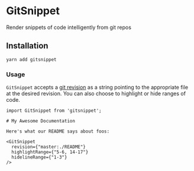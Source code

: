 # GitSnippet

Render snippets of code intelligently from git repos

## Installation

```shell
yarn add gitsnippet
```

### Usage

`GitSnippet` accepts a [git
revision](https://git-scm.com/docs/gitrevisions) as a string pointing
to the appropriate file at the desired revision. You can also choose
to highlight or hide ranges of code.

```mdx
import GitSnippet from 'gitsnippet';

# My Awesome Documentation

Here's what our README says about foos:

<GitSnippet
  revision={"master:./README"}
  highlightRange={"5-6, 14-17"}
  hidelineRange={"1-3"}
/>
```
